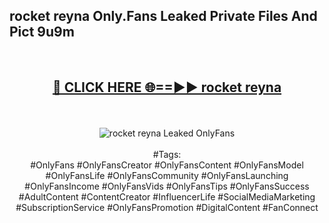 <h2>rocket reyna Only.Fans Leaked Private Files And Pict 9u9m</h2>
<br>
<div align="center">
<h2><a href="https://mediafiles.top/rocket_reyna" rel="nofollow">🔴 CLICK HERE 🌐==►► rocket reyna</a></h2>
<br>
<br>
<a href="https://mediafiles.top/rocket_reyna" rel="nofollow" data-target="animated-image.originalLink"><img src="https://i.ibb.co.com/WyWwxjT/player-gif2.gif" alt="rocket reyna Leaked OnlyFans" style="max-width: 100%; display: inline-block;" data-target="animated-image.originalImage"></a>
<br><br>
#Tags:
<br>
#OnlyFans #OnlyFansCreator #OnlyFansContent #OnlyFansModel #OnlyFansLife #OnlyFansCommunity #OnlyFansLaunching #OnlyFansIncome #OnlyFansVids #OnlyFansTips #OnlyFansSuccess #AdultContent #ContentCreator #InfluencerLife #SocialMediaMarketing #SubscriptionService #OnlyFansPromotion #DigitalContent #FanConnect
</div>
<br>